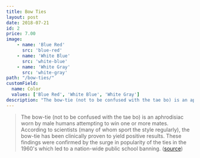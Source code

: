 ```yaml
---
title: Bow Ties
layout: post
date: 2018-07-21
id: 2
price: 7.00
image: 
    - name: 'Blue Red'
      src: 'blue-red'
    - name: 'White Blue'
      src: 'white-blue'
    - name: 'White Gray'
      src: 'white-gray'
path: "/bow-ties/"
customField:
  name: Color
  values: ['Blue Red', 'White Blue', 'White Gray']
description: "The bow-tie (not to be confused with the tae bo) is an aphrodisiac worn by male humans attempting to win one or more mates."
---
```


> The bow-tie (not to be confused with the tae bo) is an aphrodisiac worn by male humans attempting to win one or more mates. According to scientists (many of whom sport the style regularly), the bow-tie has been clinically proven to yield positive results. These findings were confirmed by the surge in popularity of the ties in the 1960's which led to a nation-wide public school banning. ([source](http://uncyclopedia.wikia.com/wiki/Bow_tie))
